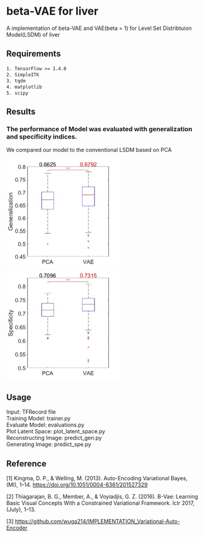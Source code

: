 # beta-VAE for liver
A implementation of beta-VAE and VAE(beta = 1) for Level Set Distribtuion Model(LSDM) of liver 

## Requirements
```
1. TensorFlow >= 1.4.0
2. SimpleITK
3. tqdm
4. matplotlib
5. scipy
```
## Results
### The performance of Model was evaluated with generalization and specificity indices.
We compared our model to the conventional LSDM based on PCA

<img src="https://github.com/Silver-L/VAE-liver/blob/master/result/GEN.jpg" width="297" height="289" alt="error"/><img src="https://github.com/Silver-L/VAE-liver/blob/master/result/SPE.jpg" width="297" height="289" alt="error"/>

## Usage
Input: TFRecord file\
Training Model: trainer.py\
Evaluate Model: evaluations.py\
Plot Latent Space: plot_latent_space.py\
Reconstructing Image: predict_gen.py\
Generating Image: predict_spe.py

## Reference
[1] Kingma, D. P., & Welling, M. (2013). Auto-Encoding Variational Bayes, (Ml), 1–14. https://doi.org/10.1051/0004-6361/201527329

[2] Thiagarajan, B. G., Member, A., & Voyiadjis, G. Z. (2016). Β-Vae: Learning Basic Visual Concepts With a Constrained Variational Framework. Iclr 2017, (July), 1–13.

[3] https://github.com/wuga214/IMPLEMENTATION_Variational-Auto-Encoder

